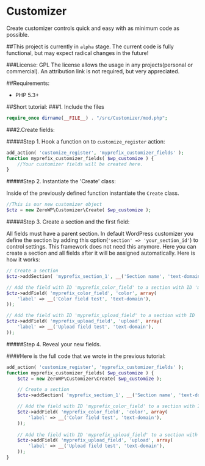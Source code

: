 # Customizer
Create customizer controls quick and easy with as minimum code as possible.

##This project is currently in `alpha` stage. The current code is fully functional, but may expect radical changes in the future!

###License: GPL
The license allows the usage in any projects(personal or commercial). An attribution link is not required, but very appreciated.

##Requirements:

 * PHP 5.3+
 
##Short tutorial:
###1. Include the files
```php
require_once dirname(__FILE__) . "/src/Customizer/mod.php";
```

###2.Create fields:

#####Step 1. Hook a function on to `customize_register` action:
```php
add_action( 'customize_register', 'myprefix_customizer_fields' );
function myprefix_customizer_fields( $wp_customize ) {
	//Your customizer fields will be created here.
}
```

#####Step 2. Instantiate the 'Create' class:

Inside of the previously defined function instantiate the `Create` class.
```php
//This is our new customizer object
$ctz = new ZeroWP\Customizer\Create( $wp_customize );
```

#####Step 3. Create a section and the first field:

All fields must have a parent section. In default WordPress customizer you define the section by adding this option(`'section' => 'your_section_id'`) to control settings. This framework does not need this anymore. Here you can create a section and all fields after it will be assigned automatically. Here is how it works:

```php
// Create a section
$ctz->addSection( 'myprefix_section_1', __('Section name', 'text-domain') );

// Add the field with ID 'myprefix_color_field' to a section with ID 'myprefix_section_1'
$ctz->addField( 'myprefix_color_field', 'color', array(
	'label' => __('Color field test', 'text-domain'),
));

// Add the field with ID 'myprefix_upload_field' to a section with ID 'myprefix_section_1'
$ctz->addField( 'myprefix_upload_field', 'upload', array(
	'label' => __('Upload field test', 'text-domain'),
));
```

#####Step 4. Reveal your new fields.

####Here is the full code that we wrote in the previous tutorial:
```php
add_action( 'customize_register', 'myprefix_customizer_fields' );
function myprefix_customizer_fields( $wp_customize ) {
	$ctz = new ZeroWP\Customizer\Create( $wp_customize );

	// Create a section
	$ctz->addSection( 'myprefix_section_1', __('Section name', 'text-domain') );

	// Add the field with ID 'myprefix_color_field' to a section with ID 'myprefix_section_1'
	$ctz->addField( 'myprefix_color_field', 'color', array(
		'label' => __('Color field test', 'text-domain'),
	));
	
	// Add the field with ID 'myprefix_upload_field' to a section with ID 'myprefix_section_1'
	$ctz->addField( 'myprefix_upload_field', 'upload', array(
		'label' => __('Upload field test', 'text-domain'),
	));
}
```



